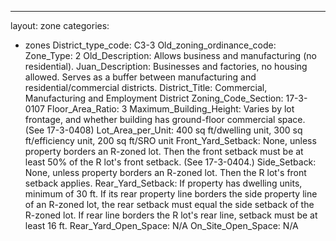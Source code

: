 ---
layout: zone
categories: 
  - zones
District_type_code: C3-3
Old_zoning_ordinance_code: 
Zone_Type: 2
Old_Description: Allows business and manufacturing (no residential).
Juan_Description: Businesses and factories, no housing allowed. Serves as a buffer between manufacturing and residential/commercial districts.
District_Title: Commercial, Manufacturing and Employment District
Zoning_Code_Section: 17-3-0107
Floor_Area_Ratio: 3
Maximum_Building_Height: Varies by lot frontage, and whether building has ground-floor commercial space. (See 17-3-0408)
Lot_Area_per_Unit: 400 sq ft/dwelling unit, 300 sq ft/efficiency unit, 200 sq ft/SRO unit
Front_Yard_Setback: None, unless property borders an R-zoned lot. Then the front setback must be at least 50% of the R lot's front setback. (See 17-3-0404.)
Side_Setback: None, unless property borders an R-zoned lot. Then the R lot's front setback applies.
Rear_Yard_Setback: If property has dwelling units, minimum of 30 ft. If its rear property line borders the side property line of an R-zoned lot, the rear setback must equal the side setback of the R-zoned lot. If rear line borders the R lot's rear line, setback must be at least 16 ft.
Rear_Yard_Open_Space: N/A
On_Site_Open_Space: N/A
